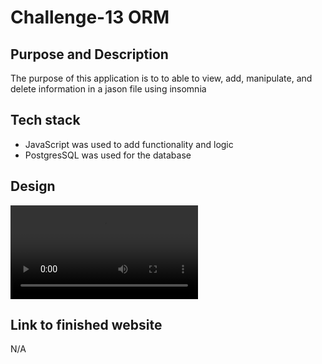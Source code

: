 # Challenge-13 ORM

## Purpose and Description

The purpose of this application is to to able to view, add, manipulate, and delete information in a jason file using insomnia

## Tech stack

* JavaScript was used to add functionality and logic
* PostgresSQL was used for the database
  


## Design





<video controls src="bandicam 2024-09-22 00-10-11-080.mp4" title="Title"></video>








## Link to finished website
N/A
